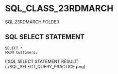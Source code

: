 # SQL_CLASS_23RDMARCH
SQL 23RDMARCH FOLDER

## SQL SELECT STATEMENT
````````````````````
SELECT *
FROM Customers;
````````````````````

![SQL SELECT STATEMENT RESULT)(./SQL_SELECT_QUERY_PRACTICE.png)
